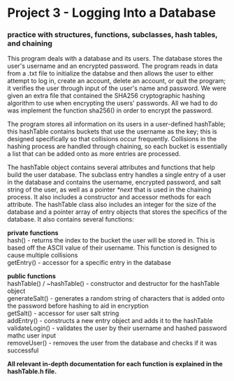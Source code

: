 # Project 3 - Logging Into a Database

### practice with structures, functions, subclasses, hash tables, and chaining

This program deals with a database and its users. The database stores the user's username and an encrypted password. The program reads in data from a .txt file to initialize the databse and then allows the user to either attempt to log in, create an account, delete an account, or quit the program; it verifies the user through input of the user's name and password. We were given an extra file that contained the SHA256 cryptographic hashing algorithm to use when encrypting the users' passwords. All we had to do was implement the function sha256() in order to encrypt the password.

The program stores all information on its users in a user-defined hashTable; this hashTable contains buckets that use the username as the key; this is designed specifically so that collisions occur frequently. Collisions in the hashing process are handled through chaining, so each bucket is essentially a list that can be added onto as more entries are processed.

The hashTable object contains several attributes and functions that help build the user database. The subclass entry handles a single entry of a user in the database and contains the username, encrypted password, and salt string of the user, as well as  a pointer *\*next* that is used in the chaining process. It also includes a constructor and accessor methods for each attribute. The hashTable class also includes an integer for the size of the database and a pointer array of entry objects that stores the specifics of the database. It also contains several functions:

**private functions** <br />hash() - returns the index to the bucket the user will be stored in. This is based off the ASCII value of their username. This function is designed to cause multiple collisions <br />getEntry() - accessor for a specific entry in the database

**public functions** <br /> hashTable() / ~hashTable() - constructor and destructor for the hashTable object <br />generateSalt() - generates a random string of characters that is added onto the password before hashing to aid in encryption <br />getSalt() - accessor for user salt string <br />addEntry() - constructs a new entry object and adds it to the hashTable <br />validateLogin() - validates the user by their username and hashed password mathc user input <br />removeUser() - removes the user from the database and checks if it was successful

**All relevant in-depth documentation for each function is explained in the hashTable.h file.**
